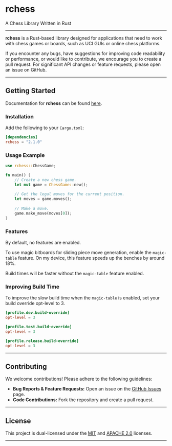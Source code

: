 # rchess

A Chess Library Written in Rust

---

**rchess** is a Rust-based library designed for applications that need to work with chess games or boards, such as UCI GUIs or online chess platforms.

If you encounter any bugs, have suggestions for improving code readability or performance, or would like to contribute, we encourage you to create a pull request. For significant API changes or feature requests, please open an issue on GitHub.

---

## Getting Started

Documentation for **rchess** can be found [here](https://docs.rs/rchess/2.0.0/rchess/).

### Installation

Add the following to your `Cargo.toml`:

```toml
[dependencies]
rchess = "2.1.0"
```

### Usage Example

```rust
use rchess::ChessGame;

fn main() {
    // Create a new chess game.
    let mut game = ChessGame::new();
    
    // Get the legal moves for the current position.
    let moves = game.moves();
    
    // Make a move.
    game.make_move(moves[0]);
}
```

### Features

By default, no features are enabled.

To use magic bitboards for sliding piece move generation, enable the `magic-table` feature. On my device, this feature speeds up the benches by around 18%.

Build times will be faster without the `magic-table` feature enabled.

### Improving Build Time
To improve the slow build time when the `magic-table` is enabled, set your build override opt-level to 3.
```toml
[profile.dev.build-override]
opt-level = 3

[profile.test.build-override]
opt-level = 3

[profile.release.build-override]
opt-level = 3
```

---

## Contributing

We welcome contributions! Please adhere to the following guidelines:

- **Bug Reports & Feature Requests:** Open an issue on the [GitHub Issues](https://github.com/Shadowcat650/rchess/issues) page.
- **Code Contributions:** Fork the repository and create a pull request.

---

## License

This project is dual-licensed under the [MIT](https://github.com/Shadowcat650/rchess/blob/main/LICENSE-MIT) and [APACHE 2.0](https://github.com/Shadowcat650/rchess/blob/main/LICENSE-APACHE) licenses.

---
